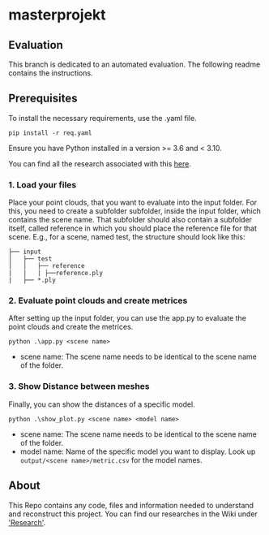 # masterprojekt

## Evaluation
This branch is dedicated to an automated evaluation. The following readme contains the instructions.

## Prerequisites

To install the necessary requirements, use the .yaml file.

```pip install -r req.yaml```

Ensure you have Python installed in a version >= 3.6 and < 3.10.

You can find all the research associated with this [here](https://gitlab.bht-berlin.de/s87298/masterprojekt/-/wikis/Research/Evaluation-Framework).

### 1. Load your files
Place your point clouds, that you want to evaluate into the input folder. For this, you need to create a subfolder subfolder, inside the input folder, which contains the scene name. That subfolder should also contain a subfolder itself, called reference in which you should place the reference file for that scene. E.g., for a scene, named test, the structure should look like this:


``` 
├── input
│   ├── test
│   │   ├── reference
|   |   | ├──reference.ply
|   ├── *.ply
```

### 2. Evaluate point clouds and create metrices 

After setting up the input folder, you can use the app.py to evaluate the point clouds and create the metrices.

```python .\app.py <scene name>```

- scene name: The scene name needs to be identical to the scene name of the folder.

### 3. Show Distance between meshes
Finally, you can show the distances of a specific model.

```python .\show_plot.py <scene name> <model name>```

- scene name: The scene name needs to be identical to the scene name of the folder.
- model name: Name of the specific model you want to display. Look up ```output/<scene name>/metric.csv``` for the model names.

## About 
This Repo contains any code, files and information needed to understand and reconstruct this project. 
You can find our researches in the Wiki under ['Research'](https://gitlab.bht-berlin.de/s87298/masterprojekt/-/wikis/Research).

